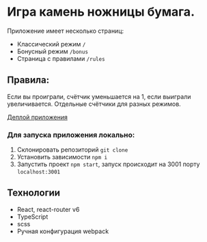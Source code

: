 # Игра камень ножницы бумага.

Приложение имеет несколько страниц:
- Классический режим `/`
- Бонусный режим `/bonus`
- Страница с правилами `/rules`

## Правила:
Если вы проиграли, счётчик уменьшается на 1, если выиграли увеличивается.
Отдельные счётчики для разных режимов. 

[Деплой приложения](https://d4ness.github.io/react-rps/)

### Для запуска приложения локально:
1. Склонировать репозиторий `git clone`
2. Установить зависимости `npm i`
3. Запустить проект `npm start`, запуск происходит на 3001 порту `localhost:3001`

## Технологии
- React, react-router v6
- TypeScript
- scss
- Ручная конфигурация webpack
